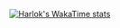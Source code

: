 [![Harlok's WakaTime stats](https://github-readme-stats.vercel.app/api/wakatime?username=arnaud111)](https://github.com/arnaud111/github-readme-stats)
